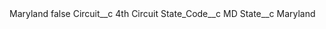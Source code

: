 <?xml version="1.0" encoding="UTF-8"?>
<CustomMetadata xmlns="http://soap.sforce.com/2006/04/metadata" xmlns:xsi="http://www.w3.org/2001/XMLSchema-instance" xmlns:xsd="http://www.w3.org/2001/XMLSchema">
    <label>Maryland</label>
    <protected>false</protected>
    <values>
        <field>Circuit__c</field>
        <value xsi:type="xsd:string">4th Circuit</value>
    </values>
    <values>
        <field>State_Code__c</field>
        <value xsi:type="xsd:string">MD</value>
    </values>
    <values>
        <field>State__c</field>
        <value xsi:type="xsd:string">Maryland</value>
    </values>
</CustomMetadata>
